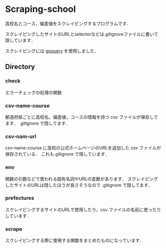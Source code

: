 # Scraping-school

高校名とコース，偏差値をスクレイピングするプログラムです．

スクレイピングしたサイトのURLとselectorなどは.gitignoreファイルに書いて隠しています．

スクレイピングには [goquery](https://github.com/PuerkitoBio/goquery) を使用しました．


## Directory
### check
エラーチェックの処理の関数

### csv-name-course
都道府県ごとに高校名，偏差値，コースの情報を持つ csv ファイルが保存してます．
.gitignore で隠してます．

### csv-nam-url
csv-name-course に高校の公式ホームページのURLを追加した csv ファイルが保存されている．
これも.gitignore で隠しています．

### env
関数の引数などで使われる固有名詞やURLの変数があります．
スクレイピングしたサイトのURLは隠したほうが良さそうなので .gitignore で隠してます．

### prefectures
スクレイピングするサイトのURLで使用したり，csv ファイルの名前に使ったりしています．

### scrape
スクレイピングする際に使用する関数をまとめたものになっています．


